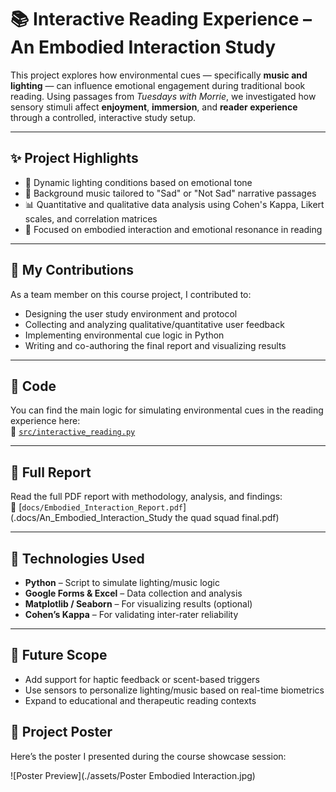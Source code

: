 # 📚 Interactive Reading Experience – An Embodied Interaction Study

This project explores how environmental cues — specifically **music and lighting** — can influence emotional engagement during traditional book reading. Using passages from *Tuesdays with Morrie*, we investigated how sensory stimuli affect **enjoyment**, **immersion**, and **reader experience** through a controlled, interactive study setup.

---

## ✨ Project Highlights

- 🔦 Dynamic lighting conditions based on emotional tone
- 🎵 Background music tailored to "Sad" or "Not Sad" narrative passages
- 📊 Quantitative and qualitative data analysis using Cohen's Kappa, Likert scales, and correlation matrices
- 📘 Focused on embodied interaction and emotional resonance in reading

---

## 🧠 My Contributions

As a team member on this course project, I contributed to:

- Designing the user study environment and protocol
- Collecting and analyzing qualitative/quantitative user feedback
- Implementing environmental cue logic in Python
- Writing and co-authoring the final report and visualizing results

---

## 🧪 Code

You can find the main logic for simulating environmental cues in the reading experience here:  
📂 [`src/interactive_reading.py`](./src/interactive_reading.py)

---

## 📄 Full Report

Read the full PDF report with methodology, analysis, and findings:  
📄 [`docs/Embodied_Interaction_Report.pdf`](.docs/An_Embodied_Interaction_Study the quad squad final.pdf)

---

## 🔬 Technologies Used

- **Python** – Script to simulate lighting/music logic
- **Google Forms & Excel** – Data collection and analysis
- **Matplotlib / Seaborn** – For visualizing results (optional)
- **Cohen’s Kappa** – For validating inter-rater reliability

---

## 📌 Future Scope

- Add support for haptic feedback or scent-based triggers
- Use sensors to personalize lighting/music based on real-time biometrics
- Expand to educational and therapeutic reading contexts

## 🧾 Project Poster

Here’s the poster I presented during the course showcase session:

![Poster Preview](./assets/Poster Embodied Interaction.jpg)
